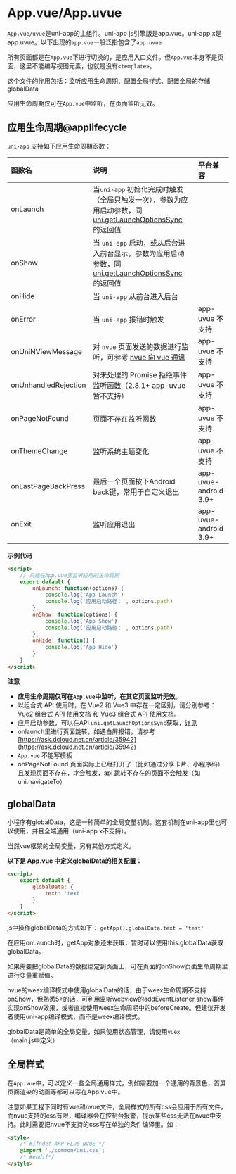 # App.vue/App.uvue

`App.vue/uvue`是uni-app的主组件。uni-app js引擎版是app.vue。uni-app x是app.uvue。以下出现的`app.vue`一般泛指包含了`app.uvue`

所有页面都是在`App.vue`下进行切换的，是应用入口文件。但`App.vue`本身不是页面，这里不能编写视图元素，也就是没有`<template>`。

这个文件的作用包括：监听应用生命周期、配置全局样式、配置全局的存储globalData

应用生命周期仅可在`App.vue`中监听，在页面监听无效。

## 应用生命周期@applifecycle

``uni-app`` 支持如下应用生命周期函数：

|函数名|说明|平台兼容|
|:-|:-|:-|
|onLaunch|当``uni-app`` 初始化完成时触发（全局只触发一次），参数为应用启动参数，同 [uni.getLaunchOptionsSync](https://uniapp.dcloud.net.cn/api/getLaunchOptionsSync.html#getlaunchoptionssync) 的返回值||
|onShow|当 ``uni-app`` 启动，或从后台进入前台显示，参数为应用启动参数，同 [uni.getLaunchOptionsSync](https://uniapp.dcloud.net.cn/api/getLaunchOptionsSync.html#getlaunchoptionssync) 的返回值||
|onHide|当 ``uni-app`` 从前台进入后台||
|onError|当 ``uni-app`` 报错时触发|app-uvue 不支持|
|onUniNViewMessage|对 ``nvue`` 页面发送的数据进行监听，可参考 [nvue 向 vue 通讯](https://uniapp.dcloud.io/tutorial/nvue-api?id=communication)|app-uvue 不支持|
|onUnhandledRejection|对未处理的 Promise 拒绝事件监听函数（2.8.1+ app-uvue 暂不支持）|app-uvue 不支持|
|onPageNotFound|页面不存在监听函数|app-uvue 不支持|
|onThemeChange|监听系统主题变化|app-uvue 不支持|
|onLastPageBackPress|最后一个页面按下Android back键，常用于自定义退出|app-uvue-android 3.9+|
|onExit|监听应用退出|app-uvue-android 3.9+|

**示例代码**
```html
<script>
	// 只能在App.vue里监听应用的生命周期
	export default {
		onLaunch: function(options) {
			console.log('App Launch')
			console.log('应用启动路径：', options.path)
		},
		onShow: function(options) {
			console.log('App Show')
			console.log('应用启动路径：', options.path)
		},
		onHide: function() {
			console.log('App Hide')
		}
	}
</script>
```

**注意**
- **应用生命周期仅可在`App.vue`中监听，在其它页面监听无效**。
- 以组合式 API 使用时，在 Vue2 和 Vue3 中存在一定区别，请分别参考：[Vue2 组合式 API 使用文档](/tutorial/vue-composition-api.html) 和 [Vue3 组合式 API 使用文档](/tutorial/vue3-composition-api.html)。
- 应用启动参数，可以在API `uni.getLaunchOptionsSync`获取，[详见](https://uniapp.dcloud.net.cn/api/getLaunchOptionsSync.html#getlaunchoptionssync)
- onlaunch里进行页面跳转，如遇白屏报错，请参考[https://ask.dcloud.net.cn/article/35942](https://ask.dcloud.net.cn/article/35942)
- `App.vue` 不能写模板
- onPageNotFound 页面实际上已经打开了（比如通过分享卡片、小程序码）且发现页面不存在，才会触发，api 跳转不存在的页面不会触发（如 uni.navigateTo）

## globalData

小程序有globalData，这是一种简单的全局变量机制。这套机制在uni-app里也可以使用，并且全端通用（uni-app x不支持）。

当然vue框架的全局变量，另有其他方式定义。

**以下是 App.vue 中定义globalData的相关配置：**

```html
<script>  
    export default {  
        globalData: {  
            text: 'text'  
        }
    }  
</script>  
```

js中操作globalData的方式如下：
`getApp().globalData.text = 'test'`

在应用onLaunch时，getApp对象还未获取，暂时可以使用this.globalData获取globalData。

如果需要把globalData的数据绑定到页面上，可在页面的onShow页面生命周期里进行变量重赋值。

nvue的weex编译模式中使用globalData的话，由于weex生命周期不支持onShow，但熟悉5+的话，可利用监听webview的addEventListener show事件实现onShow效果，或者直接使用weex生命周期中的beforeCreate。但建议开发者使用uni-app编译模式，而不是weex编译模式。

globalData是简单的全局变量，如果使用状态管理，请使用`vuex`（main.js中定义）

## 全局样式

在`App.vue`中，可以定义一些全局通用样式，例如需要加一个通用的背景色，首屏页面渲染的动画等都可以写在App.vue中。

注意如果工程下同时有vue和nvue文件，全局样式的所有css会应用于所有文件，而nvue支持的css有限，编译器会在控制台报警，提示某些css无法在nvue中支持。此时需要把nvue不支持的css写在单独的条件编译里。如：
```html
<style>
    /* #ifndef APP-PLUS-NVUE */
    @import './common/uni.css';
    /* #endif*/
</style>
```
